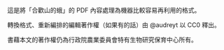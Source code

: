 這是將「合歡山的蛾」的 PDF 內容處理為機器比較容易再利用的格式。

轉換格式、重新編排的編輯著作權（如果有的話）由 @audreyt 以 CC0 釋出。

書藉本文的著作權仍為行政院農業委員會特有生物研究保育中心所有。
